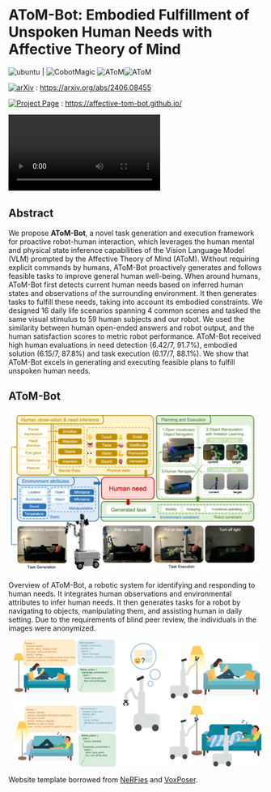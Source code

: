 # AToM-Bot: Embodied Fulfillment of Unspoken Human Needs with Affective Theory of Mind

![ubuntu](https://img.shields.io/badge/Device-Cobot%20S-blue.svg) | ![CobotMagic](https://img.shields.io/badge/Embodied%20Intelligence-orange.svg) ![AToM](https://img.shields.io/badge/VLM-orange.svg)![AToM](https://img.shields.io/badge/AToM-orange.svg)



[![arXiv](https://img.shields.io/badge/arXiv-181717?logo=arXiv&logoColor=white)](https://arxiv.org/abs/2406.08455) : https://arxiv.org/abs/2406.08455

[![Project Page](https://img.shields.io/badge/Project_Page-181717?logo=GitHub&logoColor=white)](https://affective-tom-bot.github.io/) : https://affective-tom-bot.github.io/



<video>   
  <source src="assets\0.mp4" type="video/mp4">
</video>

## Abstract

We propose **AToM-Bot**, a novel task generation and execution framework for proactive robot-human interaction, which leverages the human mental and physical state inference capabilities of the Vision Language Model (VLM) prompted by the Affective Theory of Mind (AToM). Without requiring explicit commands by humans, AToM-Bot proactively generates and follows feasible tasks to improve general human well-being. When around humans, AToM-Bot first detects current human needs based on inferred human states and observations of the surrounding environment. It then generates tasks to fulfill these needs, taking into account its embodied constraints. We designed 16 daily life scenarios spanning 4 common scenes and tasked the same visual stimulus to 59 human subjects and our robot. We used the similarity between human open-ended answers and robot output, and the human satisfaction scores to metric robot performance. AToM-Bot received high human evaluations in need detection (6.42/7, 91.7%), embodied solution (6.15/7, 87.8%) and task execution (6.17/7, 88.1%). We show that AToM-Bot excels in generating and executing feasible plans to fulfill unspoken human needs.

## AToM-Bot

![](assets\fig2.png)

Overview of AToM-Bot, a robotic system for identifying and responding to human needs. It integrates human observations and environmental attributes to infer human needs. It then generates tasks for a robot by navigating to objects, manipulating them, and assisting human in daily setting. Due to the requirements of blind peer review, the individuals in the images were anonymized.

![](assets\fig1.png)

Website template borrowed from [NeRFies](https://github.com/nerfies/nerfies.github.io) and [VoxPoser](https://voxposer.github.io/).
